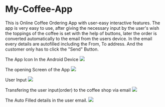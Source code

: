 # My-Coffee-App
This is Online Coffee Ordering App with user-easy interactive features. The app is very easy to use, after giving the necessary input by the user's wish the toppings of the coffee is set with the help of buttons, later the order is converted automatically to the email from the users device. In the email every details are autofilled including the From, To address. And the customer only has to click the "Send" Button.
 
The App Icon In the Android Device
![](https://github.com/akhilaku/My-Coffee-App/blob/master/Screenshot_20200512-211256_Gallery.jpg)


The opening Screen of the App
![](https://github.com/akhilaku/My-Coffee-App/blob/master/Screenshot_20200512-203311.jpg)

User Input 
![](https://github.com/akhilaku/My-Coffee-App/blob/master/Screenshot_20200512-203336.jpg)

Transfering the user input(order) to the coffee shop via email
![](https://github.com/akhilaku/My-Coffee-App/blob/master/Screenshot_20200512-203339_Android%20System.jpg)

The Auto Filled details in the user email.
![](https://github.com/akhilaku/My-Coffee-App/blob/master/Screenshot_20200512-203346_Gmail.jpg)

